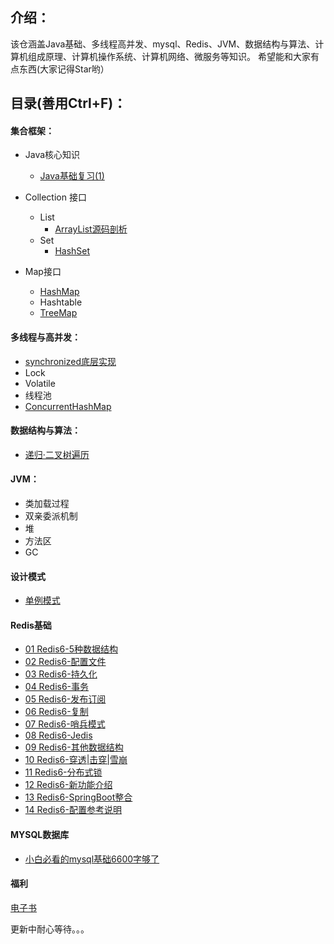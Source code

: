 ## 介绍：
该仓涵盖Java基础、多线程高并发、mysql、Redis、JVM、数据结构与算法、计算机组成原理、计算机操作系统、计算机网络、微服务等知识。
希望能和大家有点东西(大家记得Star哟）



## 目录(善用Ctrl+F)：

#### 集合框架：

* Java核心知识
  * [Java基础复习(1)](https://github.com/niutongg/JavaLeague/blob/main/basic/05Java/Java%E6%A0%B8%E5%BF%83%E5%9F%BA%E7%A1%80/Java%E5%9F%BA%E7%A1%80%E5%A4%8D%E4%B9%A0.md)

* Collection 接口
  * List
    * [ArrayList源码剖析](https://mp.weixin.qq.com/s?__biz=MzUyODgxNzM0Nw==&amp;mid=2247484097&amp;idx=1&amp;sn=a679c2dd41c843f2c47663d6c2713342&amp;chksm=fa6bcf6dcd1c467b2c2832cf966193400aac3cba07b21428b466372576c85a016bbd2d2de4fa&token=1968072164&lang=zh_CN#rd)
  * Set
    * [HashSet](https://github.com/niutongg/JavaLeague/blob/main/basic/05Java/Java%E6%A1%86%E6%9E%B6/collection%E6%8E%A5%E5%8F%A3/set/HashSet.md)
* Map接口
  * [HashMap](https://github.com/niutongg/JavaLeague/blob/main/basic/05Java/Java%E6%A1%86%E6%9E%B6/Map%E6%8E%A5%E5%8F%A3/HashMap.md)
  * Hashtable
  * [TreeMap](https://github.com/niutongg/JavaLeague/blob/main/basic/05Java/Java%E6%A1%86%E6%9E%B6/Map%E6%8E%A5%E5%8F%A3/TreeMap.md)

#### **多线程与高并发**：

* [synchronized底层实现](https://mp.weixin.qq.com/s?__biz=MzUyODgxNzM0Nw==&amp;mid=2247484088&amp;idx=1&amp;sn=1d1fcfb3c8f09dc402ccaf462434133a&amp;chksm=fa6bcf14cd1c460284936d33d50de2cbca8386a009faaa6cc2af3df9bdaede32a495a1c32712&token=1968072164&lang=zh_CN#rd)
* Lock
* Volatile
* 线程池
* [ConcurrentHashMap](https://github.com/niutongg/JavaLeague/blob/main/basic/07%E5%A4%9A%E7%BA%BF%E7%A8%8B%E4%B8%8E%E9%AB%98%E5%B9%B6%E5%8F%91/ConcurrentHashMap.md)

#### 数据结构与算法：

* [递归·二叉树遍历](https://github.com/niutongg/JavaLeague/blob/main/basic/01%E7%AE%97%E6%B3%95/%E4%BA%8C%E5%8F%89%E6%A0%91/%E9%80%92%E5%BD%92%C2%B7%E4%BA%8C%E5%8F%89%E6%A0%91%E9%81%8D%E5%8E%86.md)

#### JVM：

* 类加载过程
* 双亲委派机制
* 堆
* 方法区
* GC

#### 设计模式

* [单例模式](https://github.com/niutongg/JavaLeague/blob/main/basic/19%20%E8%AE%BE%E8%AE%A1%E6%A8%A1%E5%BC%8F/01%20%E5%8D%95%E5%88%97%E6%A8%A1%E5%BC%8F.md)

#### Redis基础

* [01 Redis6-5种数据结构](https://github.com/niutongg/JavaLeague/blob/main/basic/09%20Redis/01%20Redis6-5%E7%A7%8D%E6%95%B0%E6%8D%AE%E7%BB%93%E6%9E%84.md)
* [02 Redis6-配置文件](https://github.com/niutongg/JavaLeague/blob/main/basic/09%20Redis/02%20Redis6-%E9%85%8D%E7%BD%AE%E6%96%87%E4%BB%B6.md)
* [03 Redis6-持久化](https://github.com/niutongg/JavaLeague/blob/main/basic/09%20Redis/03%20Redis6-%E6%8C%81%E4%B9%85%E5%8C%96.md)
* [04 Redis6-事务](https://github.com/niutongg/JavaLeague/blob/main/basic/09%20Redis/04%20Redis6-%E4%BA%8B%E5%8A%A1.md)
* [05 Redis6-发布订阅](https://github.com/niutongg/JavaLeague/blob/main/basic/09%20Redis/05%20Redis6-%E5%8F%91%E5%B8%83%E8%AE%A2%E9%98%85.md)
* [06 Redis6-复制](https://github.com/niutongg/JavaLeague/blob/main/basic/09%20Redis/06%20Redis6-%E5%A4%8D%E5%88%B6.md)
* [07 Redis6-哨兵模式](https://github.com/niutongg/JavaLeague/blob/main/basic/09%20Redis/07%20Redis6-%E5%93%A8%E5%85%B5%E6%A8%A1%E5%BC%8F.md)
* [08 Redis6-Jedis](https://github.com/niutongg/JavaLeague/blob/main/basic/09%20Redis/08%20Redis6-Jedis.md)
* [09 Redis6-其他数据结构](https://github.com/niutongg/JavaLeague/blob/main/basic/09%20Redis/09%20Redis6-%E5%85%B6%E4%BB%96%E6%95%B0%E6%8D%AE%E7%BB%93%E6%9E%84.md)
* [10 Redis6-穿透|击穿|雪崩](https://github.com/niutongg/JavaLeague/blob/main/basic/09%20Redis/10%20Redis6-%E7%A9%BF%E9%80%8F%7C%E5%87%BB%E7%A9%BF%7C%E9%9B%AA%E5%B4%A9.md)
* [11 Redis6-分布式锁](https://github.com/niutongg/JavaLeague/blob/main/basic/09%20Redis/11%20Redis6-%E5%88%86%E5%B8%83%E5%BC%8F%E9%94%81.md)
* [12 Redis6-新功能介绍](https://github.com/niutongg/JavaLeague/blob/main/basic/09%20Redis/12%20Redis6-%E6%96%B0%E5%8A%9F%E8%83%BD%E4%BB%8B%E7%BB%8D.md)
* [13 Redis6-SpringBoot整合](https://github.com/niutongg/JavaLeague/blob/main/basic/09%20Redis/13%20Redis6-SpringBoot%E6%95%B4%E5%90%88.md)
* [14 Redis6-配置参考说明](https://github.com/niutongg/JavaLeague/blob/main/basic/09%20Redis/14%20Redis6-%E9%85%8D%E7%BD%AE%E5%8F%82%E8%80%83%E8%AF%B4%E6%98%8E.md)

#### MYSQL数据库

* [小白必看的mysql基础6600字够了](https://mp.weixin.qq.com/s?__biz=MzUyODgxNzM0Nw==&tempkey=MTEzMV9pY0lrQnZwbW5BNEtNdzlBNnJQVmZMbTFsSzg0ZlI2VlM4QmhsNFNKMUdRMzhyc1NkYkV0bUZWS0p6MC1hX2xlZ2hFVXhQODRldEhueE9kRWlaaGNLX2FiSVlzcTBESWNydkdaQjhEMEtpaUR5TGdCelhqXzljTXgzLXFCbTljSVN6X0JndHUtd28xOEE2NndzZEtjQ3ZFOUx0dzI3UU03THpVUkNRfn4%3D&chksm=7a6bce884d1c479eef00492a13ae38966438d7a0f7272aa7a7535c4a6c08fbb57f472d780f58#rd)



#### 福利

[电子书](https://github.com/niutongg/JavaLeague/blob/main/basic/20%20%E6%94%B6%E8%97%8F%E4%B9%A6%E7%B1%8D/e-book.md)

更新中耐心等待。。。

